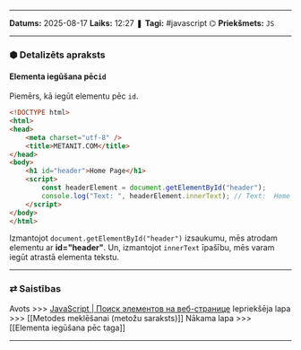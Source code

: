 ___

**Datums:** 2025-08-17
**Laiks:** 12:27
❚ **Tagi:** #javascript 
⌬ **Priekšmets:**  `JS`

---
### ⬢ Detalizēts apraksts
#### Elementa iegūšana pēc`id`

Piemērs, kā iegūt elementu pēc `id`.

```html
<!DOCTYPE html>
<html>
<head>
    <meta charset="utf-8" />
    <title>METANIT.COM</title>
</head>
<body>
    <h1 id="header">Home Page</h1>
    <script>
        const headerElement = document.getElementById("header");
        console.log("Text: ", headerElement.innerText); // Text:  Home Page
    </script>
</body>
</html>
```

Izmantojot `document.getElementById("header")` izsaukumu, mēs atrodam elementu ar **id="header"**. Un, izmantojot `innerText` īpašību, mēs varam iegūt atrastā elementa tekstu.

---
### ⇄ Saistības

Avots >>> [JavaScript \| Поиск элементов на веб-странице](https://metanit.com/web/javascript/8.2.php)
Iepriekšēja lapa >>> [[Metodes meklēšanai (metožu saraksts)]]
Nākama lapa >>> [[Elementa iegūšana pēc taga]]

---